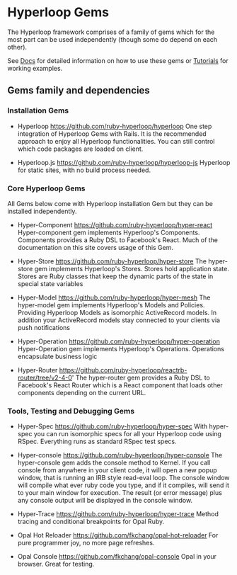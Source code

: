# Hyperloop Gems

The Hyperloop framework comprises of a family of gems which for the most part can be used independently (though some do depend on each other).

See [Docs](/docs/dsl_overview) for detailed information on how to use these gems or [Tutorials](/tutorials) for working examples.

## Gems family and dependencies

### Installation Gems

+ Hyperloop
https://github.com/ruby-hyperloop/hyperloop
One step integration of Hyperloop Gems with Rails.
It is the recommended approach to enjoy all Hyperloop functionalities. You can still control which code packages are loaded on client.

+ Hyperloop.js
https://github.com/ruby-hyperloop/hyperloop-js
Hyperloop for static sites, with no build process needed.

### Core Hyperloop Gems

All Gems below come with Hyperloop installation Gem but they can be installed independently.

+ Hyper-Component
https://github.com/ruby-hyperloop/hyper-react
Hyper-component gem implements Hyperloop's Components.
Components provides a Ruby DSL to Facebook's React. Much of the documentation on this site covers usage of this Gem.

+ Hyper-Store
https://github.com/ruby-hyperloop/hyper-store
The hyper-store gem implements Hyperloop's Stores.
Stores hold application state. Stores are Ruby classes that keep the dynamic parts of the state in special state variables

+ Hyper-Model
https://github.com/ruby-hyperloop/hyper-mesh
The hyper-model gem implements Hyperloop's Models and Policies. Providing Hyperloop Models as isomorphic ActiveRecord models. In addition your ActiveRecord models stay connected to your clients via push notifications

+ Hyper-Operation https://github.com/ruby-hyperloop/hyper-operation
Hyper-Operation gem implements Hyperloop's Operations.
Operations</b> encapsulate business logic

+ Hyper-Router
https://github.com/ruby-hyperloop/reactrb-router/tree/v2-4-0'
The hyper-router gem provides a Ruby DSL to Facebook's React Router which is a React component that loads other components depending on the current URL.

### Tools, Testing and Debugging Gems

+ Hyper-Spec
https://github.com/ruby-hyperloop/hyper-spec
With hyper-spec you can run isomorphic specs for all your Hyperloop code using RSpec. Everything runs as standard RSpec test specs.

+ Hyper-console https://github.com/ruby-hyperloop/hyper-console
The hyper-console gem adds the console method to Kernel. If you call console from anywhere in your client code, it will open a new popup window, that is running an IRB style read-eval loop. The console window will compile what ever ruby code you type, and if it compiles, will send it to your main window for execution. The result (or error message) plus any console output will be displayed in the console window.

+ Hyper-Trace
https://github.com/ruby-hyperloop/hyper-trace
Method tracing and conditional breakpoints for Opal Ruby.

+ Opal Hot Reloader
https://github.com/fkchang/opal-hot-reloader
For pure programmer joy, no more page refreshes.

+ Opal Console
https://github.com/fkchang/opal-console
Opal in your browser. Great for testing.
